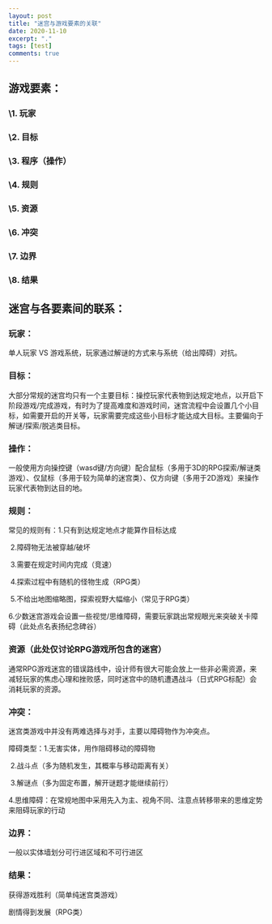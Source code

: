 ```yaml
---
layout: post
title: "迷宫与游戏要素的关联"
date: 2020-11-10
excerpt: "."
tags: [test]
comments: true
---
```


## 游戏要素：

### \1. 玩家

### \2. 目标

### \3. 程序（操作）

### \4. 规则

### \5. 资源

### \6. 冲突

### \7. 边界

### \8. 结果

 

 

## 迷宫与各要素间的联系：

### 玩家：

单人玩家 VS 游戏系统，玩家通过解谜的方式来与系统（给出障碍）对抗。

 

### 目标：

大部分常规的迷宫均只有一个主要目标：操控玩家代表物到达规定地点，以开启下阶段游戏/完成游戏，有时为了提高难度和游戏时间，迷宫流程中会设置几个小目标，如需要开启的开关等，玩家需要完成这些小目标才能达成大目标。主要偏向于解谜/探索/脱逃类目标。

 

### 操作：

一般使用方向操控键（wasd键/方向键）配合鼠标（多用于3D的RPG探索/解谜类游戏）、仅鼠标（多用于较为简单的迷宫类）、仅方向键（多用于2D游戏）来操作玩家代表物到达目的地。

 

### 规则：

常见的规则有：1.只有到达规定地点才能算作目标达成 

​          2.障碍物无法被穿越/破坏

​          3.需要在规定时间内完成（竞速）

​          4.探索过程中有随机的怪物生成（RPG类）

​          5.不给出地图缩略图，探索视野大幅缩小（常见于RPG类）

​          6.少数迷宫游戏会设置一些视觉/思维障碍，需要玩家跳出常规眼光来突破关卡障碍（此处点名表扬纪念碑谷）

 

 

### 资源（此处仅讨论RPG游戏所包含的迷宫）

通常RPG游戏迷宫的错误路线中，设计师有很大可能会放上一些非必需资源，来减轻玩家的焦虑心理和挫败感，同时迷宫中的随机遭遇战斗（日式RPG标配）会消耗玩家的资源。

 

### 冲突：

迷宫类游戏中并没有两难选择与对手，主要以障碍物作为冲突点。

   障碍类型：1.无害实体，用作阻碍移动的障碍物

​        2.战斗点（多为随机发生，其概率与移动距离有关）

​        3.解谜点（多为固定布置，解开谜题才能继续前行）

​        4.思维障碍：在常规地图中采用先入为主、视角不同、注意点转移带来的思维定势来阻碍玩家的行动

 

### 边界：

一般以实体墙划分可行进区域和不可行进区

 

### 结果：

获得游戏胜利（简单纯迷宫类游戏）

   剧情得到发展（RPG类）

 

 

​          

 

